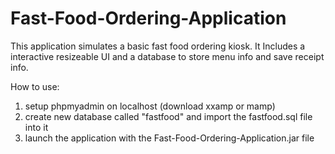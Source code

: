 # Fast-Food-Ordering-Application
This application simulates a basic fast food ordering kiosk. It Includes a interactive resizeable UI and a database to store menu info and save receipt info.

How to use:
1. setup phpmyadmin on localhost (download xxamp or mamp) 
2. create new database called "fastfood" and import the fastfood.sql file into it
3. launch the application with the Fast-Food-Ordering-Application.jar file
